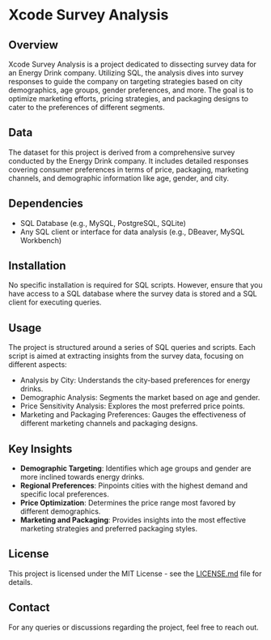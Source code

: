 # Xcode Survey Analysis

## Overview
Xcode Survey Analysis is a project dedicated to dissecting survey data for an Energy Drink company. Utilizing SQL, the analysis dives into survey responses to guide the company on targeting strategies based on city demographics, age groups, gender preferences, and more. The goal is to optimize marketing efforts, pricing strategies, and packaging designs to cater to the preferences of different segments.

## Data
The dataset for this project is derived from a comprehensive survey conducted by the Energy Drink company. It includes detailed responses covering consumer preferences in terms of price, packaging, marketing channels, and demographic information like age, gender, and city.

## Dependencies
- SQL Database (e.g., MySQL, PostgreSQL, SQLite)
- Any SQL client or interface for data analysis (e.g., DBeaver, MySQL Workbench)

## Installation
No specific installation is required for SQL scripts. However, ensure that you have access to a SQL database where the survey data is stored and a SQL client for executing queries.

## Usage
The project is structured around a series of SQL queries and scripts. Each script is aimed at extracting insights from the survey data, focusing on different aspects:
- Analysis by City: Understands the city-based preferences for energy drinks.
- Demographic Analysis: Segments the market based on age and gender.
- Price Sensitivity Analysis: Explores the most preferred price points.
- Marketing and Packaging Preferences: Gauges the effectiveness of different marketing channels and packaging designs.

## Key Insights
- **Demographic Targeting**: Identifies which age groups and gender are more inclined towards energy drinks.
- **Regional Preferences**: Pinpoints cities with the highest demand and specific local preferences.
- **Price Optimization**: Determines the price range most favored by different demographics.
- **Marketing and Packaging**: Provides insights into the most effective marketing strategies and preferred packaging styles.


## License
This project is licensed under the MIT License - see the [LICENSE.md](LICENSE.md) file for details.

## Contact
For any queries or discussions regarding the project, feel free to reach out.